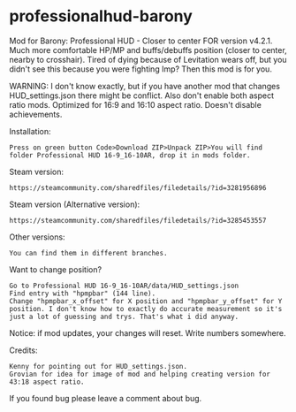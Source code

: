 # professionalhud-barony
Mod for Barony: Professional HUD - Closer to center
FOR version v4.2.1. 
Much more comfortable HP/MP and buffs/debuffs position (closer to center, nearby to crosshair).
Tired of dying because of Levitation wears off, but you didn't see this because you were fighting Imp? Then this mod is for you.

WARNING:
I don't know exactly, but if you have another mod that changes HUD_settings.json there might be conflict. Also don't enable both aspect ratio mods.
Optimized for 16:9 and 16:10 aspect ratio.
Doesn't disable achievements.

Installation:

    Press on green button Code>Download ZIP>Unpack ZIP>You will find folder Professional HUD 16-9_16-10AR, drop it in mods folder.

Steam version:

    https://steamcommunity.com/sharedfiles/filedetails/?id=3281956896

Steam version (Alternative version):

    https://steamcommunity.com/sharedfiles/filedetails/?id=3285453557

Other versions:

    You can find them in different branches.

Want to change position?

    Go to Professional HUD 16-9_16-10AR/data/HUD_settings.json
    Find entry with "hpmpbar" (144 line).
    Change "hpmpbar_x_offset" for X position and "hpmpbar_y_offset" for Y position. I don't know how to exactly do accurate measurement so it's just a lot of guessing and trys. That's what i did anyway.

Notice: if mod updates, your changes will reset. Write numbers somewhere.

Credits:

    Kenny for pointing out for HUD_settings.json.
    Grovian for idea for image of mod and helping creating version for 43:18 aspect ratio.


If you found bug please leave a comment about bug.
